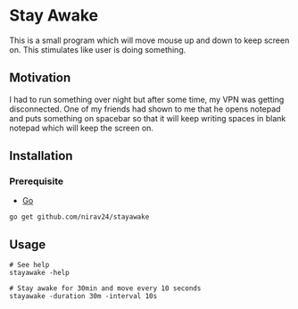 # Stay Awake

This is a small program which will move mouse up and down to keep screen on. This stimulates like user is doing something.

## Motivation

I had to run something over night but after some time, my VPN was getting disconnected. One of my friends had shown to me
that he opens notepad and puts something on spacebar so that it will keep writing spaces in blank notepad which will keep the screen on.

## Installation

### Prerequisite
- [Go](https://golang.org/doc/install)


```shell
go get github.com/nirav24/stayawake
```

## Usage

```shell
# See help
stayawake -help

# Stay awake for 30min and move every 10 seconds
stayawake -duration 30m -interval 10s
```